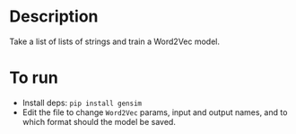 # Description

Take a list of lists of strings and train a Word2Vec model.

# To run

* Install deps: `pip install gensim`
* Edit the file to change `Word2Vec` params, input and output names, and to which format should the model be saved.